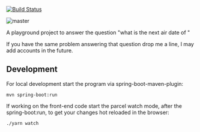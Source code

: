 [![Build Status](https://travis-ci.org/hennr/series-stalker.svg?branch=master)](https://travis-ci.org/hennr/series-stalker)

![master](https://github.com/hennr/series-stalker/actions/workflows/maven.yml/badge.svg?branch=master)

A playground project to answer the question "what is the next air date of <your favorite tv show here>"

If you have the same problem answering that question drop me a line, I may add accounts in the future.

## Development

For local development start the program via spring-boot-maven-plugin:

    mvn spring-boot:run

If working on the front-end code start the parcel watch mode, after the spring-boot:run, to get your changes hot reloaded in the browser:

    ./yarn watch
